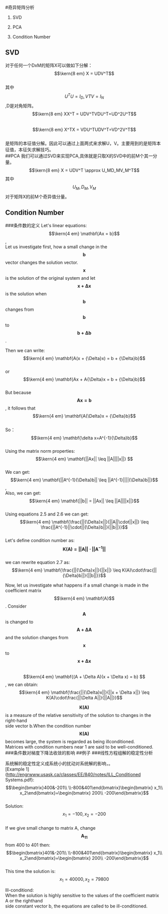 #奇异矩阵分析
1. SVD

2. PCA

3. Condition Number  

## SVD
对于任何一个DxM的矩阵X可以做如下分解：  
$$\kern{8 em} X = UDV^T$$  
其中$$U^TU=I_D,VTV=I_N$$,D是对角矩阵。  
$$\kern{8 em} XX^T = UDV^TVDU^T=UD^2U^T$$  
$$\kern{8 em} X^TX = VDU^TUDV^T=VD^2V^T$$  
是矩阵的本征值分解。因此可以通过上面两式来求解U，V。主要用到的是矩阵本征值，本征矢求解技巧。  
##PCA
我们可以通过SVD来实现PCA,具体就是只取X的SVD中的前M个其一分量。  
$$\kern{8 em} X = UDV^T \approx U_MD_MV_M^T$$ 
其中$$U_M,D_M,V_M$$对于矩阵X的前M个奇异值分量。   

## Condition Number
###条件数的定义
Let's linear equations:  
$$\kern{4 em} \mathbf{Ax = b}$$,  
Let us investigate first, how a small change in the $$\mathbf{b}$$ vector changes the solution vector. $$\mathbf{x}$$ is the solution of the original system and let $$\mathbf{x + {\Delta}x}$$ is the solution when $$\mathbf{b}$$ changes from $$\mathbf{b}$$ to $$\mathbf{b + {\Delta}b}$$ .

Then we can write:  
$$\kern{4 em} \mathbf{A(x + {\Delta}x) = b + {\Delta}b}$$  
or $$\kern{4 em} \mathbf{Ax + A{\Delta}x = b + {\Delta}b}$$  
But because $$\mathbf{Ax = b}$$, it follows that   
$$\kern{4 em} \mathbf{A{\Delta}x = {\Delta}b}$$  
So：
$$\kern{4 em} \mathbf{\delta x=A^{-1}{\Delta}b}$$  
Using the matrix norm properties:  
$$\kern{4 em} \mathbf{||Ax|| \leq ||A||||x||} $$   
We can get:  
$$\kern{4 em} \mathbf{||A^{-1}{\Delta}b|| \leq ||A^{-1}||||{\Delta}b||}$$,  
Also, we can get:  
$$\kern{4 em} \mathbf{||b|| =  ||Ax|| \leq ||A||||x||}$$  
Using equations 2.5 and 2.6 we can get:  
$$\kern{4 em} \mathbf{\frac{||{\Delta}x||}{||A||\cdot||x||} \leq  \frac{||A^{-1}||\cdot||{\Delta}b||}{||b||}}$$  
Let's define condition number as: $$\mathbf{K(A)=||A||\cdot||A^{-1}||}$$  
we can rewrite equation 2.7 as:  
$$\kern{4 em} \mathbf{\frac{||{\Delta}x||}{||x||} \leq  K(A)\cdot\frac{||{\Delta}b||}{||b||}}$$

Now, let us investigate what happens if a small change is made in the coefficient matrix  
$$\kern{4 em} \mathbf{A}$$. Consider $$\mathbf{A}$$ is changed to $$\mathbf{A+\Delta{A}}$$ and the solution changes from $$\mathbf{x}$$ to $$\mathbf{x+\Delta{x}}$$  
$$\kern{4 em} \mathbf{(A + \Delta A)(x + \Delta x) = b} $$, we can obtain:  
$$\kern{4 em} \mathbf{\frac{||{\Delta}x||}{||x + \Delta x||} \leq  K(A)\cdot\frac{||\Delta A||}{||A||}}$$

$$\mathbf{K(A)}$$ is a measure of the relative sensitivity of the solution to changes in the right-hand  
side vector b.When the condition number $$\mathbf{K(A)}$$  becomes large, the system is regarded as being illconditioned.  
Matrices with condition numbers near 1 are said to be well-conditioned.  
###条件数对梯度下降法收敛的影响
##例子
###线性方程组解的稳定性分析

系统解的稳定性定义成系统小的扰动对系统解的影响，。  
[Example 1](http://engrwww.usask.ca/classes/EE/840/notes/ILL_Conditioned Systems.pdf):  
$$\begin{bmatrix}400&-201\\ 
\\-800&401\end{bmatrix}\begin{bmatrix} x_1\\ x_2\end{bmatrix}=\begin{bmatrix} 200\\ -200\end{bmatrix}$$  
Solution:  
$$x_1 = -100, x_2 = -200$$  
If we give small change to matrix A, change $$\mathbf{A_{11}}$$from 400 to 401 then:  
$$\begin{bmatrix}401&-201\\ 
\\-800&401\end{bmatrix}\begin{bmatrix} x_1\\ x_2\end{bmatrix}=\begin{bmatrix} 200\\ -200\end{bmatrix}$$  
This time the solution is:  
$$x_1 = 40000, x_2 = 79800$$

Ill-conditiond:  
When the solution is highly sensitive to the values of the coefficient matrix A or the righthand  
side constant vector b, the equations are called to be ill-conditioned.




    
